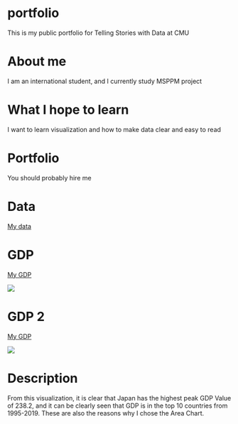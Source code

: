 # portfolio
This is my  public portfolio for Telling Stories with Data at CMU
# About me
I am an international student, and I currently study MSPPM project 
# What I hope to learn
I want to learn visualization and how to make data clear and easy to read
# Portfolio
You should probably hire me
# Data
[My data](/litongwdataviz2.md)
# GDP
[My GDP](https://public.tableau.com/views/GDPdata2/GDPDATA?:language=zh-CN&:sid=&:redirect=auth&:display_count=n&:origin=viz_share_link)
<div class='tableauPlaceholder' id='viz1726015826575' style='position: relative'><noscript><a href='#'><img alt=' ' src='https:&#47;&#47;public.tableau.com&#47;static&#47;images&#47;GD&#47;GDPdata2&#47;GDPDATA&#47;1_rss.png' style='border: none' /></a></noscript><object class='tableauViz'  style='display:none;'><param name='host_url' value='https%3A%2F%2Fpublic.tableau.com%2F' /> <param name='embed_code_version' value='3' /> <param name='site_root' value='' /><param name='name' value='GDPdata2&#47;GDPDATA' /><param name='tabs' value='no' /><param name='toolbar' value='yes' /><param name='static_image' value='https:&#47;&#47;public.tableau.com&#47;static&#47;images&#47;GD&#47;GDPdata2&#47;GDPDATA&#47;1.png' /> <param name='animate_transition' value='yes' /><param name='display_static_image' value='yes' /><param name='display_spinner' value='yes' /><param name='display_overlay' value='yes' /><param name='display_count' value='yes' /><param name='language' value='zh-CN' /></object></div>                
<script type='text/javascript'>                    
  var divElement = document.getElementById('viz1726015826575');                    
  var vizElement = divElement.getElementsByTagName('object')[0];                    
  vizElement.style.width='100%';vizElement.style.height=(divElement.offsetWidth*0.75)+'px';                    
  var scriptElement = document.createElement('script');                    
  scriptElement.src = 'https://public.tableau.com/javascripts/api/viz_v1.js';                    
  vizElement.parentNode.insertBefore(scriptElement, vizElement);                
</script>

# GDP 2
[My GDP](https://public.tableau.com/views/GDPdata_17259368393110/GDPDATA?:language=zh-CN&:sid=&:redirect=auth&:display_count=n&:origin=viz_share_link)
<div class='tableauPlaceholder' id='viz1725938356125' style='position: relative'><noscript><a href='#'><img alt=' ' src='https:&#47;&#47;public.tableau.com&#47;static&#47;images&#47;GD&#47;GDPdata_17259368393110&#47;GDPDATA&#47;1_rss.png' style='border: none' /></a></noscript><object class='tableauViz'  style='display:none;'><param name='host_url' value='https%3A%2F%2Fpublic.tableau.com%2F' /> <param name='embed_code_version' value='3' /> <param name='site_root' value='' /><param name='name' value='GDPdata_17259368393110&#47;GDPDATA' /><param name='tabs' value='no' /><param name='toolbar' value='yes' /><param name='static_image' value='https:&#47;&#47;public.tableau.com&#47;static&#47;images&#47;GD&#47;GDPdata_17259368393110&#47;GDPDATA&#47;1.png' /> <param name='animate_transition' value='yes' /><param name='display_static_image' value='yes' /><param name='display_spinner' value='yes' /><param name='display_overlay' value='yes' /><param name='display_count' value='yes' /><param name='language' value='zh-CN' /></object></div>  
<script type='text/javascript'>                    
  var divElement = document.getElementById('viz1726014999610');                   
  var vizElement = divElement.getElementsByTagName('object')[0];                    
  vizElement.style.width='100%';vizElement.style.height=(divElement.offsetWidth*0.75)+'px';                    
  var scriptElement = document.createElement('script');                    
  scriptElement.src = 'https://public.tableau.com/javascripts/api/viz_v1.js';                    
  vizElement.parentNode.insertBefore(scriptElement, vizElement);                
</script>

# Description
From this visualization, it is clear that Japan has the highest peak GDP Value of 238.2, and it can be clearly seen that GDP is in the top 10 countries from 1995-2019. These are also the reasons why I chose the Area Chart.
